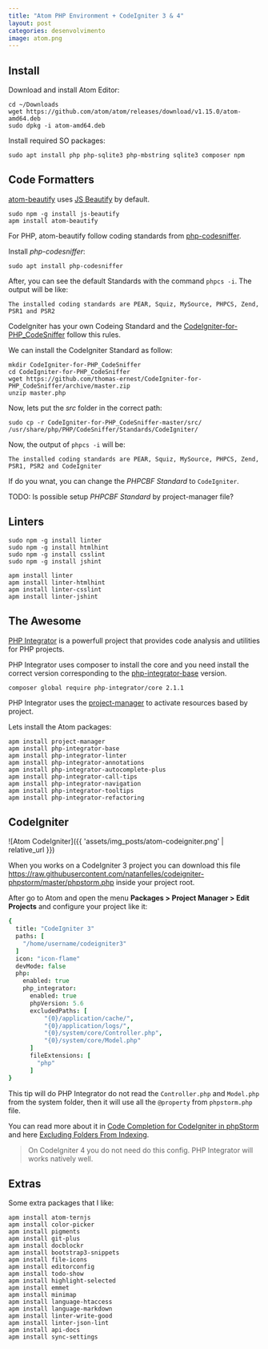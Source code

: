 ```yaml
---
title: "Atom PHP Environment + CodeIgniter 3 & 4"
layout: post
categories: desenvolvimento
image: atom.png
---
```


## Install

Download and install Atom Editor:

```
cd ~/Downloads
wget https://github.com/atom/atom/releases/download/v1.15.0/atom-amd64.deb
sudo dpkg -i atom-amd64.deb
```

Install required SO packages:

```
sudo apt install php php-sqlite3 php-mbstring sqlite3 composer npm
```

## Code Formatters

[atom-beautify](https://atom.io/packages/atom-beautify) uses [JS Beautify](https://github.com/beautify-web/js-beautify) by default.

```
sudo npm -g install js-beautify
apm install atom-beautify
```

For PHP, atom-beautify follow coding standards from [php-codesniffer](https://github.com/squizlabs/PHP_CodeSniffer).

Install _php-codesniffer_:

```
sudo apt install php-codesniffer
```

After, you can see the default Standards with the command `phpcs -i`. The output will be like:

```
The installed coding standards are PEAR, Squiz, MySource, PHPCS, Zend, PSR1 and PSR2
```

CodeIgniter has your own Codeing Standard and the [CodeIgniter-for-PHP_CodeSniffer](https://github.com/thomas-ernest/CodeIgniter-for-PHP_CodeSniffer) follow this rules.

We can install the CodeIgniter Standard as follow:

```
mkdir CodeIgniter-for-PHP_CodeSniffer
cd CodeIgniter-for-PHP_CodeSniffer
wget https://github.com/thomas-ernest/CodeIgniter-for-PHP_CodeSniffer/archive/master.zip
unzip master.php
```

Now, lets put the _src_ folder in the correct path:

```
sudo cp -r CodeIgniter-for-PHP_CodeSniffer-master/src/ /usr/share/php/PHP/CodeSniffer/Standards/CodeIgniter/
```

Now, the output of `phpcs -i` will be:

```
The installed coding standards are PEAR, Squiz, MySource, PHPCS, Zend, PSR1, PSR2 and CodeIgniter
```

If do you wnat, you can change the _PHPCBF Standard_ to `CodeIgniter`.

TODO: Is possible setup _PHPCBF Standard_ by project-manager file?

## Linters

```
sudo npm -g install linter
sudo npm -g install htmlhint
sudo npm -g install csslint
sudo npm -g install jshint

apm install linter
apm install linter-htmlhint
apm install linter-csslint
apm install linter-jshint
```

## The Awesome

[PHP Integrator](https://php-integrator.github.io) is a powerfull project that provides code analysis and utilities for PHP projects.

PHP Integrator uses composer to install the core and you need install the correct version corresponding to the [php-integrator-base](https://atom.io/packages/php-integrator-base) version.

```
composer global require php-integrator/core 2.1.1
```

PHP Integrator uses the [project-manager](https://atom.io/packages/project-manager) to activate resources based by project.

Lets install the Atom packages:

```
apm install project-manager
apm install php-integrator-base
apm install php-integrator-linter
apm install php-integrator-annotations
apm install php-integrator-autocomplete-plus
apm install php-integrator-call-tips
apm install php-integrator-navigation
apm install php-integrator-tooltips
apm install php-integrator-refactoring
```

## CodeIgniter

![Atom CodeIgniter]({{ 'assets/img_posts/atom-codeigniter.png' | relative_url }})

When you works on a CodeIgniter 3 project you can download this file https://raw.githubusercontent.com/natanfelles/codeigniter-phpstorm/master/phpstorm.php inside your project root.

After go to Atom and open the menu **Packages > Project Manager > Edit Projects** and configure your project like it:

```cson
{
  title: "CodeIgniter 3"
  paths: [
    "/home/username/codeigniter3"
  ]
  icon: "icon-flame"
  devMode: false
  php:
    enabled: true
    php_integrator:
      enabled: true
      phpVersion: 5.6
      excludedPaths: [
          "{0}/application/cache/",
          "{0}/application/logs/",
          "{0}/system/core/Controller.php",
          "{0}/system/core/Model.php"
      ]
      fileExtensions: [
        "php"
      ]
}
```

This tip will do PHP Integrator do not read the `Controller.php` and `Model.php` from the system folder, then it will use all the `@property` from `phpstorm.php` file.

You can read more about it in [Code Completion for CodeIgniter in phpStorm](http://validwebs.com/346/code-completion-for-codeigniter-in-phpstorm/) and here [Excluding Folders From Indexing](https://github.com/php-integrator/atom-base/wiki/Excluding-Folders-From-Indexing).

> On CodeIgniter 4 you do not need do this config. PHP Integrator will works  natively well.

## Extras

Some extra packages that I like:

```
apm install atom-ternjs
apm install color-picker
apm install pigments
apm install git-plus
apm install docblockr
apm install bootstrap3-snippets
apm install file-icons
apm install editorconfig
apm install todo-show
apm install highlight-selected
apm install emmet
apm install minimap
apm install language-htaccess
apm install language-markdown
apm install linter-write-good
apm install linter-json-lint
apm install api-docs
apm install sync-settings
```
